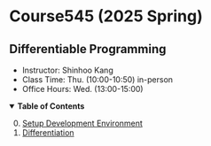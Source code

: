 # Course545 (2025 Spring)
## Differentiable Programming

* Instructor: Shinhoo Kang 
* Class Time: Thu. (10:00-10:50) in-person 
* Office Hours: Wed. (13:00-15:00)

<details open>
  <summary>  <b>Table of Contents</b> </summary>
  <ol start="0.">
    <li> <a href="./00-Environment/">Setup Development Environment</a> </li>
    <li> <a href="./01-Differentiation/">Differentiation</a> </li>
  </ol>
</details>

